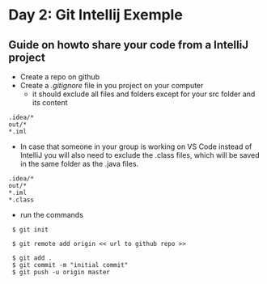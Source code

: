 # Day 2: Git Intellij Exemple
## Guide on howto share your code from a IntelliJ project

* Create a repo on github
* Create a _.gitignore_ file in you project on your computer
  * it should exclude all files and folders except for your src folder and its content
  
```` 
.idea/*
out/*
*.iml
````    
* In case that someone in your group is working on VS Code instead of IntelliJ you will also need to exclude the .class files, which will be saved in the same folder as the .java files.

```` 
.idea/*
out/*
*.iml
*.class
````  
* run the commands 
```` 
 $ git init
 
 $ git remote add origin << url to github repo >>
 
 $ git add .
 $ git commit -m "initial commit"
 $ git push -u origin master
 
````      


